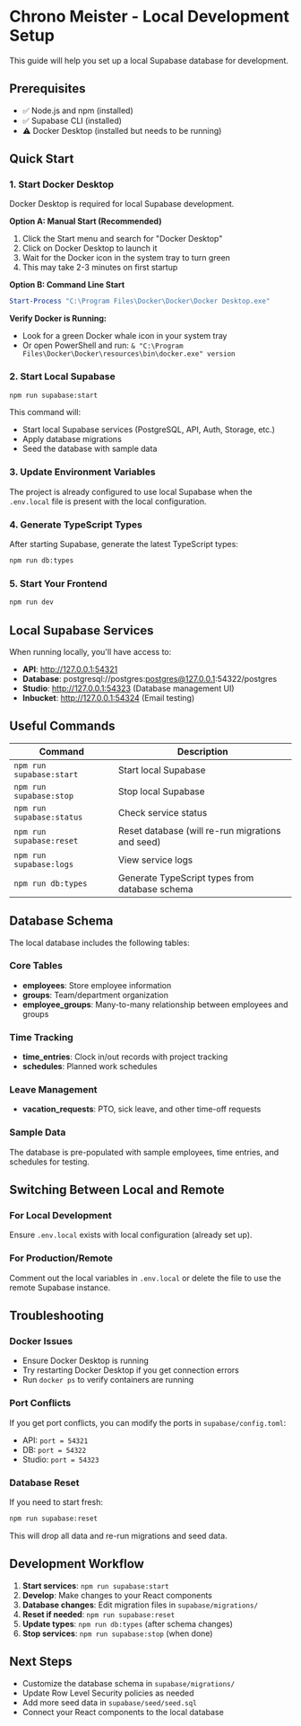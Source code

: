 # Chrono Meister - Local Development Setup

This guide will help you set up a local Supabase database for development.

## Prerequisites

- ✅ Node.js and npm (installed)
- ✅ Supabase CLI (installed)
- ⚠️ Docker Desktop (installed but needs to be running)

## Quick Start

### 1. Start Docker Desktop

Docker Desktop is required for local Supabase development. 

**Option A: Manual Start (Recommended)**
1. Click the Start menu and search for "Docker Desktop"
2. Click on Docker Desktop to launch it
3. Wait for the Docker icon in the system tray to turn green
4. This may take 2-3 minutes on first startup

**Option B: Command Line Start**
```powershell
Start-Process "C:\Program Files\Docker\Docker\Docker Desktop.exe"
```

**Verify Docker is Running:**
- Look for a green Docker whale icon in your system tray
- Or open PowerShell and run: `& "C:\Program Files\Docker\Docker\resources\bin\docker.exe" version`

### 2. Start Local Supabase
```bash
npm run supabase:start
```

This command will:
- Start local Supabase services (PostgreSQL, API, Auth, Storage, etc.)
- Apply database migrations
- Seed the database with sample data

### 3. Update Environment Variables
The project is already configured to use local Supabase when the `.env.local` file is present with the local configuration.

### 4. Generate TypeScript Types
After starting Supabase, generate the latest TypeScript types:
```bash
npm run db:types
```

### 5. Start Your Frontend
```bash
npm run dev
```

## Local Supabase Services

When running locally, you'll have access to:

- **API**: http://127.0.0.1:54321
- **Database**: postgresql://postgres:postgres@127.0.0.1:54322/postgres
- **Studio**: http://127.0.0.1:54323 (Database management UI)
- **Inbucket**: http://127.0.0.1:54324 (Email testing)

## Useful Commands

| Command | Description |
|---------|-------------|
| `npm run supabase:start` | Start local Supabase |
| `npm run supabase:stop` | Stop local Supabase |
| `npm run supabase:status` | Check service status |
| `npm run supabase:reset` | Reset database (will re-run migrations and seed) |
| `npm run supabase:logs` | View service logs |
| `npm run db:types` | Generate TypeScript types from database schema |

## Database Schema

The local database includes the following tables:

### Core Tables
- **employees**: Store employee information
- **groups**: Team/department organization
- **employee_groups**: Many-to-many relationship between employees and groups

### Time Tracking
- **time_entries**: Clock in/out records with project tracking
- **schedules**: Planned work schedules

### Leave Management
- **vacation_requests**: PTO, sick leave, and other time-off requests

### Sample Data
The database is pre-populated with sample employees, time entries, and schedules for testing.

## Switching Between Local and Remote

### For Local Development
Ensure `.env.local` exists with local configuration (already set up).

### For Production/Remote
Comment out the local variables in `.env.local` or delete the file to use the remote Supabase instance.

## Troubleshooting

### Docker Issues
- Ensure Docker Desktop is running
- Try restarting Docker Desktop if you get connection errors
- Run `docker ps` to verify containers are running

### Port Conflicts
If you get port conflicts, you can modify the ports in `supabase/config.toml`:
- API: `port = 54321`
- DB: `port = 54322`
- Studio: `port = 54323`

### Database Reset
If you need to start fresh:
```bash
npm run supabase:reset
```

This will drop all data and re-run migrations and seed data.

## Development Workflow

1. **Start services**: `npm run supabase:start`
2. **Develop**: Make changes to your React components
3. **Database changes**: Edit migration files in `supabase/migrations/`
4. **Reset if needed**: `npm run supabase:reset`
5. **Update types**: `npm run db:types` (after schema changes)
6. **Stop services**: `npm run supabase:stop` (when done)

## Next Steps

- Customize the database schema in `supabase/migrations/`
- Update Row Level Security policies as needed
- Add more seed data in `supabase/seed/seed.sql`
- Connect your React components to the local database
